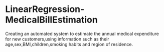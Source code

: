 # LinearRegression-MedicalBillEstimation
Creating an automated system to estimate the annual medical expenditure for new customers,using information such as their age,sex,BMI,children,smoking habits and region of residence.
